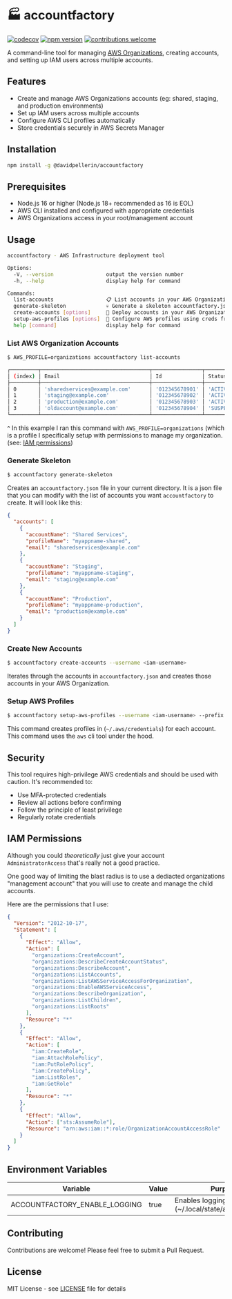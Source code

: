 # 🏭 accountfactory

[![codecov](https://codecov.io/github/davidpellerin/accountfactory/graph/badge.svg?token=K1B8PQL30L)](https://codecov.io/github/davidpellerin/accountfactory)
[![npm version](https://badge.fury.io/js/@davidpellerin%2Faccountfactory.svg)](https://badge.fury.io/js/@davidpellerin%2Faccountfactory)
[![contributions welcome](https://img.shields.io/badge/contributions-welcome-brightgreen.svg?style=flat)](https://github.com/davidpellerin/accountfactory/issues)

A command-line tool for managing [AWS Organizations](https://docs.aws.amazon.com/organizations/latest/userguide/orgs_introduction.html), creating accounts, and setting up IAM users across multiple accounts.

## Features

- Create and manage AWS Organizations accounts (eg: shared, staging, and production environments)
- Set up IAM users across multiple accounts
- Configure AWS CLI profiles automatically
- Store credentials securely in AWS Secrets Manager

## Installation

```bash
npm install -g @davidpellerin/accountfactory
```

## Prerequisites

- Node.js 16 or higher (Node.js 18+ recommended as 16 is EOL)
- AWS CLI installed and configured with appropriate credentials
- AWS Organizations access in your root/management account

## Usage

```bash
accountfactory - AWS Infrastructure deployment tool

Options:
  -V, --version                 output the version number
  -h, --help                    display help for command

Commands:
  list-accounts                 📋 List accounts in your AWS Organization
  generate-skeleton             💀 Generate a skeleton accountfactory.json file
  create-accounts [options]     🚀 Deploy accounts in your AWS Organization
  setup-aws-profiles [options]  🔧 Configure AWS profiles using creds from Secrets Manager
  help [command]                display help for command
```

### List AWS Organization Accounts

```bash
$ AWS_PROFILE=organizations accountfactory list-accounts

┌─────────┬───────────────────────────────────┬────────────────┬─────────────┐
│ (index) │ Email                             │ Id             │ Status      │
├─────────┼───────────────────────────────────┼────────────────┼─────────────┤
│ 0       │ 'sharedservices@example.com'      │ '012345678901' │ 'ACTIVE'    │
│ 1       │ 'staging@example.com'             │ '012345678902' │ 'ACTIVE'    │
│ 2       │ 'production@example.com'          │ '012345678903' │ 'ACTIVE'    │
│ 3       │ 'oldaccount@example.com'          │ '012345678904' │ 'SUSPENDED' │
└─────────┴───────────────────────────────────┴────────────────┴─────────────┘
```

^ In this example I ran this command with `AWS_PROFILE=organizations` (which is a profile I specifically setup with permissions to manage my organization. (see: [IAM permissions](#IAM-Permissions))

### Generate Skeleton

```bash
$ accountfactory generate-skeleton
```

Creates an `accountfactory.json` file in your current directory. It is a json file that you can modify with the list of accounts you want `accountfactory` to create. It will look like this:

```json
{
  "accounts": [
    {
      "accountName": "Shared Services",
      "profileName": "myappname-shared",
      "email": "sharedservices@example.com"
    },
    {
      "accountName": "Staging",
      "profileName": "myappname-staging",
      "email": "staging@example.com"
    },
    {
      "accountName": "Production",
      "profileName": "myappname-production",
      "email": "production@example.com"
    }
  ]
}
```

### Create New Accounts

```bash
$ accountfactory create-accounts --username <iam-username>
```

Iterates through the accounts in `accountfactory.json` and creates those accounts in your AWS Organization.

### Setup AWS Profiles

```bash
$ accountfactory setup-aws-profiles --username <iam-username> --prefix <profile-prefix>
```

This command creates profiles in (`~/.aws/credentials`) for each account. This command uses the `aws` cli tool under the hood.

## Security

This tool requires high-privilege AWS credentials and should be used with caution. It's recommended to:

- Use MFA-protected credentials
- Review all actions before confirming
- Follow the principle of least privilege
- Regularly rotate credentials

## IAM Permissions

Although you could _theoretically_ just give your account `AdministratorAccess` that's really not a good practice.

One good way of limiting the blast radius is to use a dediacted organizations "management account" that you will use to create and manage the child accounts.

Here are the permissions that I use:

```json
{
  "Version": "2012-10-17",
  "Statement": [
    {
      "Effect": "Allow",
      "Action": [
        "organizations:CreateAccount",
        "organizations:DescribeCreateAccountStatus",
        "organizations:DescribeAccount",
        "organizations:ListAccounts",
        "organizations:ListAWSServiceAccessForOrganization",
        "organizations:EnableAWSServiceAccess",
        "organizations:DescribeOrganization",
        "organizations:ListChildren",
        "organizations:ListRoots"
      ],
      "Resource": "*"
    },
    {
      "Effect": "Allow",
      "Action": [
        "iam:CreateRole",
        "iam:AttachRolePolicy",
        "iam:PutRolePolicy",
        "iam:CreatePolicy",
        "iam:ListRoles",
        "iam:GetRole"
      ],
      "Resource": "*"
    },
    {
      "Effect": "Allow",
      "Action": ["sts:AssumeRole"],
      "Resource": "arn:aws:iam::*:role/OrganizationAccountAccessRole"
    }
  ]
}
```

## Environment Variables

| Variable                      | Value | Purpose                                                 |
| ----------------------------- | ----- | ------------------------------------------------------- |
| ACCOUNTFACTORY_ENABLE_LOGGING | true  | Enables logging to disk (~/.local/state/accountfactory) |

## Contributing

Contributions are welcome! Please feel free to submit a Pull Request.

## License

MIT License - see [LICENSE](LICENSE) file for details
